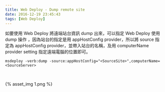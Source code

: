 ```yaml
---
title: Web Deploy - Dump remote site
date: 2016-12-19 23:45:43
tags: [Web Deploy]
---
```


如要使用 Web Deploy 將遠端站台資訊 dump 出來，可以指定 Web Deploy 使用 dump 操作
，因為站台的指定是用 appHostConfig provider，所以將 source 指定為 appHostConfig provider，並帶入站台的名稱，及用 computerName provider setting 指定遠端電腦的位置即可。

<!-- More -->

    msdeploy -verb:dump -source:appHostConfig="<SourceSite>",computerName=<SourceServer>


<br/>


{% asset_img 1.png %}

<br/>

